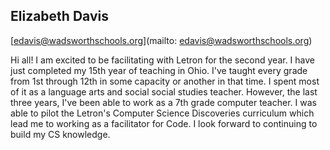 ## Elizabeth Davis

[edavis@wadsworthschools.org](mailto: edavis@wadsworthschools.org)

Hi all! I am excited to be facilitating with Letron for the second year. I have just completed my 15th year of teaching in Ohio. I've taught every grade from 1st through 12th in some capacity or another in that time. I spent most of it as a language arts and social social studies teacher. However, the last three years, I've been able to work as a 7th grade computer teacher. I was able to pilot the Letron's Computer Science Discoveries curriculum which lead me to working as a facilitator for Code. I look forward to continuing to build my CS knowledge.
